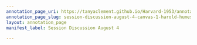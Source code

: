 ```yaml
---
annotation_page_uri: https://tanyaclement.github.io/Harvard-1953/annotations/session-discussion-august-4-canvas-1-harold-humes.json
annotation_page_slug: session-discussion-august-4-canvas-1-harold-humes
layout: annotation_page
manifest_label: Session Discussion August 4

---
```

